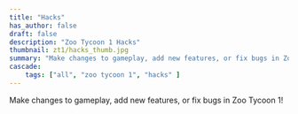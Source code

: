 ```yaml
---
title: "Hacks"
has_author: false
draft: false
description: "Zoo Tycoon 1 Hacks"
thumbnail: zt1/hacks_thumb.jpg
summary: "Make changes to gameplay, add new features, or fix bugs in Zoo Tycoon 1!"
cascade:
    tags: ["all", "zoo tycoon 1", "hacks" ]
---
```


Make changes to gameplay, add new features, or fix bugs in Zoo Tycoon 1!